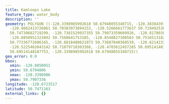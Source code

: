 ```yaml
---
title: Kamloops Lake
feature_type: water_body
description: ''
geometry: POLYGON ((-120.3398985992618 50.67948055340715, -120.3838439117595 50.69601138018361,
  -120.4662413726861 50.70383973894153, -120.5266661773637 50.71949253628259, -120.6447692046891
  50.74730682719299, -120.7381529937355 50.79073359609926, -120.817803872632 50.78031484801996,
  -120.8850951323892 50.7568641753185, -120.8548827300503 50.75165131824925, -120.7436461578044
  50.77336772606165, -120.6818480621073 50.73687840360539, -120.6214232574297 50.72470897394189,
  -120.5225463043142 50.71079718303368, -120.4703612457265 50.69514148187753, -120.4030699859694
  50.69514148187753, -120.3398985992618 50.67948055340715))
geo_error: 0.0
bbox:
  xmin: -120.8850951
  ymin: 50.6794806
  xmax: -120.3398986
  ymax: 50.7907336
longitude: -120.6723517
latitude: 50.7471163
external_links: {}
---
```

